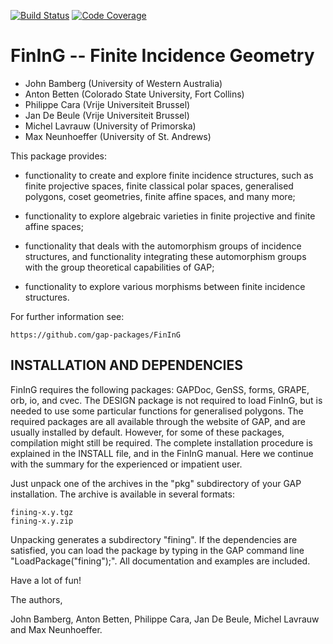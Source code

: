 [![Build Status](https://github.com/gap-packages/FinInG/actions/workflows/CI.yml/badge.svg)](https://github.com/gap-packages/FinInG/actions/workflows/CI.yml)
[![Code Coverage](https://codecov.io/github/gap-packages/FinInG/coverage.svg?branch=master&token=)](https://codecov.io/gh/gap-packages/FinInG)

# FinInG -- Finite Incidence Geometry

- John Bamberg (University of Western Australia)
- Anton Betten (Colorado State University, Fort Collins)
- Philippe Cara (Vrije Universiteit Brussel)
- Jan De Beule (Vrije Universiteit Brussel)
- Michel Lavrauw (University of Primorska)
- Max Neunhoeffer (University of St. Andrews)
                                   

This package provides:

- functionality to create and explore finite incidence structures, such as
	finite projective spaces, finite classical polar spaces, generalised polygons,
	coset geometries, finite affine spaces, and many more;

- functionality to explore algebraic varieties in finite projective and finite affine spaces;
	
- functionality that deals with the automorphism groups of incidence structures,
	and functionality integrating these automorphism groups with the group theoretical
	capabilities of GAP;

- functionality to explore various morphisms between finite incidence structures.


For further information see:
	
	https://github.com/gap-packages/FinInG

## INSTALLATION AND DEPENDENCIES

FinInG requires the following packages: GAPDoc, GenSS, forms, GRAPE, orb, io, and cvec.
The DESIGN package is not required to load FinInG, but is needed to use some particular functions
for generalised polygons. The required packages are all available through the website of GAP, and
are usually installed by default. However, for some of these packages, compilation might still 
be required. The complete installation procedure is explained in the INSTALL file, and in the
FinInG manual. Here we continue with the summary for the experienced or impatient user.

Just unpack one of the archives in the "pkg" subdirectory of your GAP 
installation. The archive is available in several formats:

    fining-x.y.tgz  
    fining-x.y.zip 

Unpacking generates a subdirectory "fining". If the dependencies are satisfied, you can load the package
by typing in the GAP command line "LoadPackage("fining");". All documentation and
examples are included.

Have a lot of fun!

The authors,

John Bamberg, Anton Betten, Philippe Cara, Jan De Beule, Michel Lavrauw and Max Neunhoeffer.
